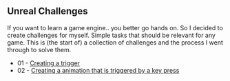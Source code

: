 ## Unreal Challenges

If you want to learn a game engine.. you better go hands on. So I decided to create challenges for myself. Simple tasks that should be relevant for any game. This is (the start of) a collection of challenges and the process I went through to solve them.

* 01 - [Creating a trigger](01_trigger/trigger.md)
* 02 - [Creating a animation that is triggered by a key press](02_keyboard_and_animation/keyboard_and_animation.md)



